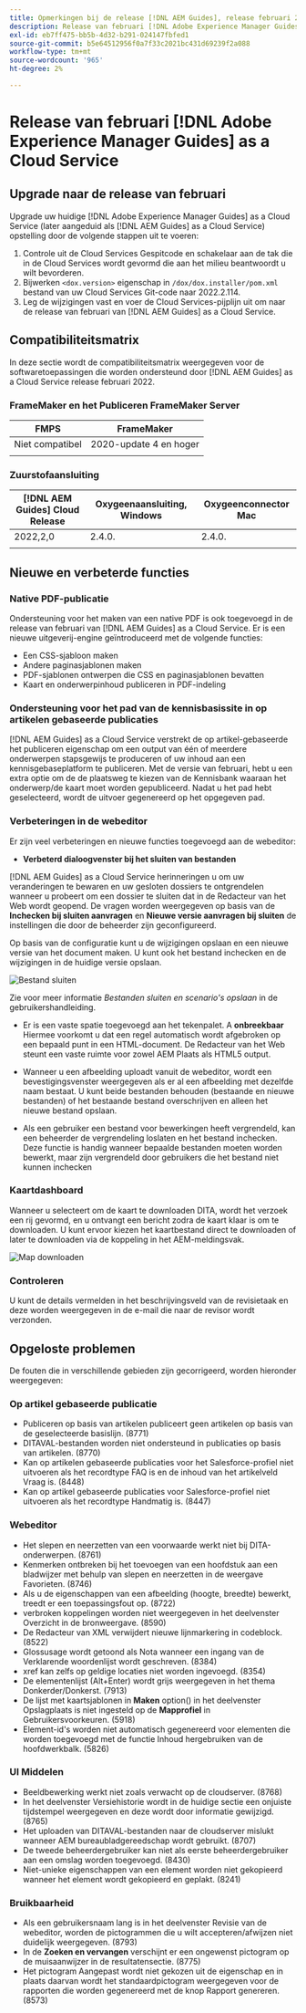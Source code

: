 ```yaml
---
title: Opmerkingen bij de release [!DNL AEM Guides], release februari 2022
description: Release van februari [!DNL Adobe Experience Manager Guides] as a Cloud Service
exl-id: eb7ff475-bb5b-4d32-b291-024147fbfed1
source-git-commit: b5e64512956f0a7f33c2021bc431d69239f2a088
workflow-type: tm+mt
source-wordcount: '965'
ht-degree: 2%

---
```


# Release van februari [!DNL Adobe Experience Manager Guides] as a Cloud Service

## Upgrade naar de release van februari

Upgrade uw huidige [!DNL Adobe Experience Manager Guides] as a Cloud Service (later aangeduid als [!DNL AEM Guides] as a Cloud Service) opstelling door de volgende stappen uit te voeren:
1. Controle uit de Cloud Services Gespitcode en schakelaar aan de tak die in de Cloud Services wordt gevormd die aan het milieu beantwoordt u wilt bevorderen.
2. Bijwerken `<dox.version>` eigenschap in `/dox/dox.installer/pom.xml` bestand van uw Cloud Services Git-code naar 2022.2.114.
3. Leg de wijzigingen vast en voer de Cloud Services-pijplijn uit om naar de release van februari van [!DNL AEM Guides] as a Cloud Service.

## Compatibiliteitsmatrix

In deze sectie wordt de compatibiliteitsmatrix weergegeven voor de softwaretoepassingen die worden ondersteund door [!DNL AEM Guides] as a Cloud Service release februari 2022.

### FrameMaker en het Publiceren FrameMaker Server

| FMPS | FrameMaker |
| --- | --- |
| Niet compatibel | 2020-update 4 en hoger |
|  |  |


### Zuurstofaansluiting

| [!DNL AEM Guides] Cloud Release | Oxygeenaansluiting, Windows | Oxygeenconnector Mac |
| --- | --- | --- |
| 2022,2,0 | 2.4.0. | 2.4.0. |
|  |  |  |


## Nieuwe en verbeterde functies

### Native PDF-publicatie

Ondersteuning voor het maken van een native PDF is ook toegevoegd in de release van februari van [!DNL AEM Guides] as a Cloud Service. Er is een nieuwe uitgeverij-engine geïntroduceerd met de volgende functies:
* Een CSS-sjabloon maken
* Andere paginasjablonen maken
* PDF-sjablonen ontwerpen die CSS en paginasjablonen bevatten
* Kaart en onderwerpinhoud publiceren in PDF-indeling

### Ondersteuning voor het pad van de kennisbasissite in op artikelen gebaseerde publicaties

[!DNL AEM Guides] as a Cloud Service verstrekt de op artikel-gebaseerde het publiceren eigenschap om een output van één of meerdere onderwerpen stapsgewijs te produceren of uw inhoud aan een kennisgebaseplatform te publiceren. Met de versie van februari, hebt u een extra optie om de de plaatsweg te kiezen van de Kennisbank waaraan het onderwerp/de kaart moet worden gepubliceerd. Nadat u het pad hebt geselecteerd, wordt de uitvoer gegenereerd op het opgegeven pad.

### Verbeteringen in de webeditor

Er zijn veel verbeteringen en nieuwe functies toegevoegd aan de webeditor:

* **Verbeterd dialoogvenster bij het sluiten van bestanden**

[!DNL AEM Guides] as a Cloud Service herinneringen u om uw veranderingen te bewaren en uw gesloten dossiers te ontgrendelen wanneer u probeert om een dossier te sluiten dat in de Redacteur van het Web wordt geopend. De vragen worden weergegeven op basis van de **Inchecken bij sluiten aanvragen** en **Nieuwe versie aanvragen bij sluiten** de instellingen die door de beheerder zijn geconfigureerd.

Op basis van de configuratie kunt u de wijzigingen opslaan en een nieuwe versie van het document maken. U kunt ook het bestand inchecken en de wijzigingen in de huidige versie opslaan.

![Bestand sluiten](assets/file-close-save-changes-unlock.png)

Zie voor meer informatie *Bestanden sluiten en scenario&#39;s opslaan* in de gebruikershandleiding.

* Er is een vaste spatie toegevoegd aan het tekenpalet.  A **onbreekbaar** Hiermee voorkomt u dat een regel automatisch wordt afgebroken op een bepaald punt in een HTML-document. De Redacteur van het Web steunt een vaste ruimte voor zowel AEM Plaats als HTML5 output.

* Wanneer u een afbeelding uploadt vanuit de webeditor, wordt een bevestigingsvenster weergegeven als er al een afbeelding met dezelfde naam bestaat. U kunt beide bestanden behouden (bestaande en nieuwe bestanden) of het bestaande bestand overschrijven en alleen het nieuwe bestand opslaan.

* Als een gebruiker een bestand voor bewerkingen heeft vergrendeld, kan een beheerder de vergrendeling loslaten en het bestand inchecken. Deze functie is handig wanneer bepaalde bestanden moeten worden bewerkt, maar zijn vergrendeld door gebruikers die het bestand niet kunnen inchecken

### Kaartdashboard

Wanneer u selecteert om de kaart te downloaden DITA, wordt het verzoek een rij gevormd, en u ontvangt een bericht zodra de kaart klaar is om te downloaden. U kunt ervoor kiezen het kaartbestand direct te downloaden of later te downloaden via de koppeling in het AEM-meldingsvak.

![Map downloaden](assets/download-map-prompt.png)

### Controleren

U kunt de details vermelden in het beschrijvingsveld van de revisietaak en deze worden weergegeven in de e-mail die naar de revisor wordt verzonden.

## Opgeloste problemen

De fouten die in verschillende gebieden zijn gecorrigeerd, worden hieronder weergegeven:

### Op artikel gebaseerde publicatie

* Publiceren op basis van artikelen publiceert geen artikelen op basis van de geselecteerde basislijn. (8771)
* DITAVAL-bestanden worden niet ondersteund in publicaties op basis van artikelen. (8770)
* Kan op artikelen gebaseerde publicaties voor het Salesforce-profiel niet uitvoeren als het recordtype FAQ is en de inhoud van het artikelveld Vraag is. (8448)
* Kan op artikel gebaseerde publicaties voor Salesforce-profiel niet uitvoeren als het recordtype Handmatig is. (8447)

### Webeditor

* Het slepen en neerzetten van een voorwaarde werkt niet bij DITA-onderwerpen. (8761)
* Kenmerken ontbreken bij het toevoegen van een hoofdstuk aan een bladwijzer met behulp van slepen en neerzetten in de weergave Favorieten. (8746)
* Als u de eigenschappen van een afbeelding (hoogte, breedte) bewerkt, treedt er een toepassingsfout op. (8722)
* verbroken koppelingen worden niet weergegeven in het deelvenster Overzicht in de bronweergave. (8590)
* De Redacteur van XML verwijdert nieuwe lijnmarkering in codeblock. (8522)
* Glossusage wordt getoond als Nota wanneer een ingang van de Verklarende woordenlijst wordt geschreven. (8384)
* xref kan zelfs op geldige locaties niet worden ingevoegd. (8354)
* De elementenlijst (Alt+Enter) wordt grijs weergegeven in het thema Donkerder/Donkerst. (7913)
* De lijst met kaartsjablonen in **Maken** option() in het deelvenster Opslagplaats is niet ingesteld op de **Mapprofiel** in Gebruikersvoorkeuren. (5918)
* Element-id&#39;s worden niet automatisch gegenereerd voor elementen die worden toegevoegd met de functie Inhoud hergebruiken van de hoofdwerkbalk. (5826)

### UI Middelen

* Beeldbewerking werkt niet zoals verwacht op de cloudserver. (8768)
* In het deelvenster Versiehistorie wordt in de huidige sectie een onjuiste tijdstempel weergegeven en deze wordt door informatie gewijzigd. (8765)
* Het uploaden van DITAVAL-bestanden naar de cloudserver mislukt wanneer AEM bureaubladgereedschap wordt gebruikt. (8707)
* De tweede beheerdergebruiker kan niet als eerste beheerdergebruiker aan een omslag worden toegevoegd. (8430)
* Niet-unieke eigenschappen van een element worden niet gekopieerd wanneer het element wordt gekopieerd en geplakt. (8241)

### Bruikbaarheid

* Als een gebruikersnaam lang is in het deelvenster Revisie van de webeditor, worden de pictogrammen die u wilt accepteren/afwijzen niet duidelijk weergegeven. (8793)
* In de **Zoeken en vervangen** verschijnt er een ongewenst pictogram op de muisaanwijzer in de resultatensectie. (8775)
* Het pictogram Aangepast wordt niet gekozen uit de eigenschap en in plaats daarvan wordt het standaardpictogram weergegeven voor de rapporten die worden gegenereerd met de knop Rapport genereren. (8573)
